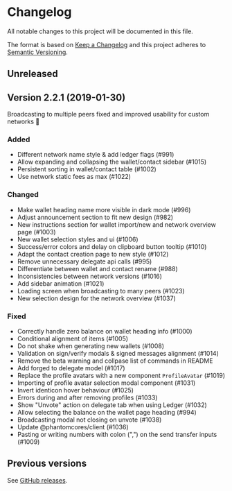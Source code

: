 # Changelog

All notable changes to this project will be documented in this file.

The format is based on [Keep a Changelog](http://keepachangelog.com/en/1.0.0/)
and this project adheres to [Semantic Versioning](http://semver.org/spec/v2.0.0.html).

## Unreleased

## Version 2.2.1 (2019-01-30)

Broadcasting to multiple peers fixed and improved usability for custom networks 🐛

### Added

- Different network name style & add ledger flags (#991)
- Allow expanding and collapsing the wallet/contact sidebar (#1015)
- Persistent sorting in wallet/contact table (#1002)
- Use network static fees as max (#1022)

### Changed

- Make wallet heading name more visible in dark mode (#996)
- Adjust announcement section to fit new design (#982)
- New instructions section for wallet import/new and network overview page (#1003)
- New wallet selection styles and ui (#1006)
- Success/error colors and delay on clipboard button tooltip (#1010)
- Adapt the contact creation page to new style (#1012)
- Remove unnecessary delegate api calls (#995)
- Differentiate between wallet and contact rename (#988)
- Inconsistencies between network versions (#1016)
- Add sidebar animation (#1021)
- Loading screen when broadcasting to many peers (#1023)
- New selection design for the network overview (#1037)

### Fixed

- Correctly handle zero balance on wallet heading info (#1000)
- Conditional alignment of items (#1005)
- Do not shake when generating new wallets (#1008)
- Validation on sign/verify modals & signed messages alignment (#1014)
- Remove the beta warning and collpase list of commands in README
- Add forged to delegate model (#1017)
- Replace the profile avatars with a new component `ProfileAvatar` (#1019)
- Importing of profile avatar selection modal component (#1031)
- Invert identicon hover behaviour (#1025)
- Errors during and after removing profiles (#1033)
- Show "Unvote" action on delegate tab when using Ledger (#1032)
- Allow selecting the balance on the wallet page heading (#994)
- Broadcasting modal not closing on unvote (#1038)
- Update @phantomcores/client (#1036)
- Pasting or writing numbers with colon (",") on the send transfer inputs (#1009)

## Previous versions

See [GitHub releases](https://github.com/PhantomChain/desktop-wallet/releases).
